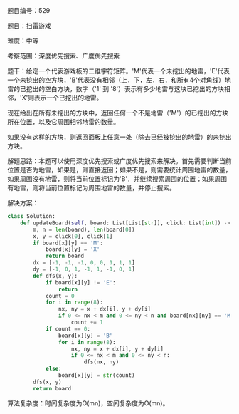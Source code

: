 题目编号：529

题目：扫雷游戏

难度：中等

考察范围：深度优先搜索、广度优先搜索

题干：给定一个代表游戏板的二维字符矩阵。'M'代表一个未挖出的地雷，'E'代表一个未挖出的空方块，'B'代表没有相邻（上，下，左，右，和所有4个对角线）地雷的已挖出的空白方块，数字（'1' 到 '8'）表示有多少地雷与这块已挖出的方块相邻，'X'则表示一个已挖出的地雷。

现在给出在所有未挖出的方块中，返回任何一个不是地雷（'M'）的已挖出的方块所在位置，以及它周围相邻地雷的数量。

如果没有这样的方块，则返回面板上任意一处（除去已经被挖出的地雷）的未挖出方块。

解题思路：本题可以使用深度优先搜索或广度优先搜索来解决。首先需要判断当前位置是否为地雷，如果是，则直接返回；如果不是，则需要统计周围地雷的数量，如果周围没有地雷，则将当前位置标记为'B'，并继续搜索周围的位置；如果周围有地雷，则将当前位置标记为周围地雷的数量，并停止搜索。

解决方案：

```python
class Solution:
    def updateBoard(self, board: List[List[str]], click: List[int]) -> List[List[str]]:
        m, n = len(board), len(board[0])
        x, y = click[0], click[1]
        if board[x][y] == 'M':
            board[x][y] = 'X'
            return board
        dx = [-1, -1, -1, 0, 0, 1, 1, 1]
        dy = [-1, 0, 1, -1, 1, -1, 0, 1]
        def dfs(x, y):
            if board[x][y] != 'E':
                return
            count = 0
            for i in range(8):
                nx, ny = x + dx[i], y + dy[i]
                if 0 <= nx < m and 0 <= ny < n and board[nx][ny] == 'M':
                    count += 1
            if count == 0:
                board[x][y] = 'B'
                for i in range(8):
                    nx, ny = x + dx[i], y + dy[i]
                    if 0 <= nx < m and 0 <= ny < n:
                        dfs(nx, ny)
            else:
                board[x][y] = str(count)
        dfs(x, y)
        return board
```

算法复杂度：时间复杂度为O(mn)，空间复杂度为O(mn)。